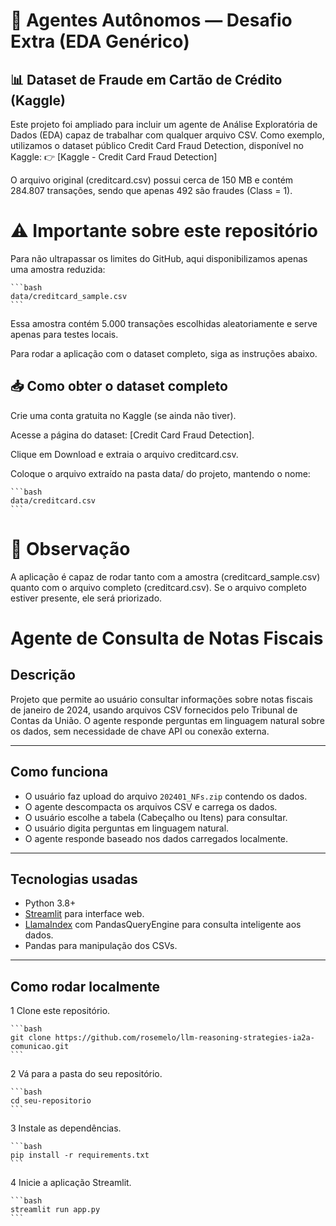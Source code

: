 # 🧠 Agentes Autônomos — Desafio Extra (EDA Genérico)
## 📊 Dataset de Fraude em Cartão de Crédito (Kaggle)

Este projeto foi ampliado para incluir um agente de Análise Exploratória de Dados (EDA) capaz de trabalhar com qualquer arquivo CSV.
Como exemplo, utilizamos o dataset público Credit Card Fraud Detection, disponível no Kaggle:
👉 [Kaggle - Credit Card Fraud Detection]

O arquivo original (creditcard.csv) possui cerca de 150 MB e contém 284.807 transações, sendo que apenas 492 são fraudes (Class = 1).

# ⚠️ Importante sobre este repositório

Para não ultrapassar os limites do GitHub, aqui disponibilizamos apenas uma amostra reduzida:

    ```bash  
    data/creditcard_sample.csv
    ```

Essa amostra contém 5.000 transações escolhidas aleatoriamente e serve apenas para testes locais.

Para rodar a aplicação com o dataset completo, siga as instruções abaixo.

## 📥 Como obter o dataset completo

Crie uma conta gratuita no Kaggle (se ainda não tiver).

Acesse a página do dataset: [Credit Card Fraud Detection].

Clique em Download e extraia o arquivo creditcard.csv.

Coloque o arquivo extraído na pasta data/ do projeto, mantendo o nome:

    ```bash  
    data/creditcard.csv
    ```

# 🚀 Observação

A aplicação é capaz de rodar tanto com a amostra (creditcard_sample.csv) quanto com o arquivo completo (creditcard.csv).
Se o arquivo completo estiver presente, ele será priorizado.

# Agente de Consulta de Notas Fiscais

## Descrição

Projeto que permite ao usuário consultar informações sobre notas fiscais de janeiro de 2024, usando arquivos CSV fornecidos pelo Tribunal de Contas da União. O agente responde perguntas em linguagem natural sobre os dados, sem necessidade de chave API ou conexão externa.

---

## Como funciona

- O usuário faz upload do arquivo `202401_NFs.zip` contendo os dados.
- O agente descompacta os arquivos CSV e carrega os dados.
- O usuário escolhe a tabela (Cabeçalho ou Itens) para consultar.
- O usuário digita perguntas em linguagem natural.
- O agente responde baseado nos dados carregados localmente.

---

## Tecnologias usadas

- Python 3.8+
- [Streamlit](https://streamlit.io/) para interface web.
- [LlamaIndex](https://www.llamaindex.ai/) com PandasQueryEngine para consulta inteligente aos dados.
- Pandas para manipulação dos CSVs.

---

## Como rodar localmente
 1 Clone este repositório.

    ```bash
    git clone https://github.com/rosemelo/llm-reasoning-strategies-ia2a-comunicao.git    
    ```

2 Vá para a pasta do seu repositório.

    ```bash
    cd seu-repositorio
    ```

3 Instale as dependências.

    ```bash
    pip install -r requirements.txt
    ```

4 Inicie a aplicação Streamlit.

    ```bash
    streamlit run app.py
    ```

